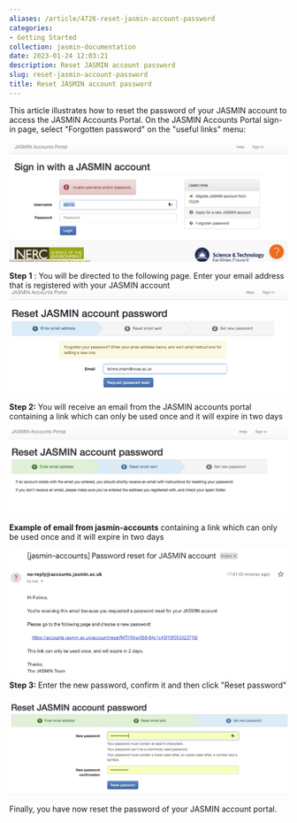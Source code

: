 ```yaml
---
aliases: /article/4726-reset-jasmin-account-password
categories:
- Getting Started
collection: jasmin-documentation
date: 2023-01-24 12:03:21
description: Reset JASMIN account password
slug: reset-jasmin-account-password
title: Reset JASMIN account password
---
```


This article illustrates how to reset the password of your JASMIN account to
access the JASMIN Accounts Portal. On the JASMIN Accounts Portal sign-in page,
select "Forgotten password" on the "useful links" menu:

![](file-Ud0cS7C5zZ.png)

**Step** **1** : You will be directed to the following page. Enter your email
address that is registered with your JASMIN account ![](file-JQW7ohVVXp.png)

**Step 2:** You will receive an email from the JASMIN accounts portal
containing a link which can only be used once and it will expire in two days

![](file-hYIobEf9wL.png)

**Example of email from jasmin-accounts** containing a link which can only be
used once and it will expire in two days

![](file-AynrcJm4ix.png)**Step 3:** Enter the new password, confirm it and
then click "Reset password"

![](Screen-Shot-2019-04-05-at-17.02.24.png)

Finally, you have now reset the password of your JASMIN account portal.


